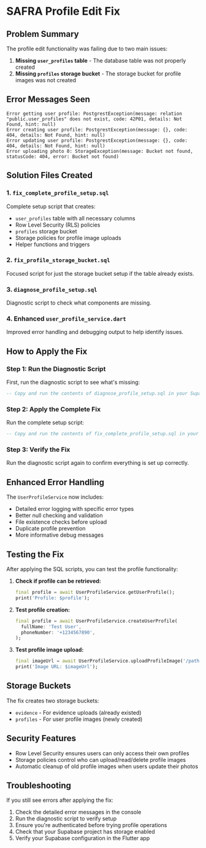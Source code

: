 # SAFRA Profile Edit Fix

## Problem Summary
The profile edit functionality was failing due to two main issues:

1. **Missing `user_profiles` table** - The database table was not properly created
2. **Missing `profiles` storage bucket** - The storage bucket for profile images was not created

## Error Messages Seen
```
Error getting user profile: PostgrestException(message: relation "public.user_profiles" does not exist, code: 42P01, details: Not Found, hint: null)
Error creating user profile: PostgrestException(message: {}, code: 404, details: Not Found, hint: null)
Error updating user profile: PostgrestException(message: {}, code: 404, details: Not Found, hint: null)
Error uploading photo 0: StorageException(message: Bucket not found, statusCode: 404, error: Bucket not found)
```

## Solution Files Created

### 1. `fix_complete_profile_setup.sql`
Complete setup script that creates:
- `user_profiles` table with all necessary columns
- Row Level Security (RLS) policies
- `profiles` storage bucket
- Storage policies for profile image uploads
- Helper functions and triggers

### 2. `fix_profile_storage_bucket.sql`
Focused script for just the storage bucket setup if the table already exists.

### 3. `diagnose_profile_setup.sql`
Diagnostic script to check what components are missing.

### 4. Enhanced `user_profile_service.dart`
Improved error handling and debugging output to help identify issues.

## How to Apply the Fix

### Step 1: Run the Diagnostic Script
First, run the diagnostic script to see what's missing:
```sql
-- Copy and run the contents of diagnose_profile_setup.sql in your Supabase SQL editor
```

### Step 2: Apply the Complete Fix
Run the complete setup script:
```sql
-- Copy and run the contents of fix_complete_profile_setup.sql in your Supabase SQL editor
```

### Step 3: Verify the Fix
Run the diagnostic script again to confirm everything is set up correctly.

## Enhanced Error Handling
The `UserProfileService` now includes:
- Detailed error logging with specific error types
- Better null checking and validation
- File existence checks before upload
- Duplicate profile prevention
- More informative debug messages

## Testing the Fix
After applying the SQL scripts, you can test the profile functionality:

1. **Check if profile can be retrieved:**
   ```dart
   final profile = await UserProfileService.getUserProfile();
   print('Profile: $profile');
   ```

2. **Test profile creation:**
   ```dart
   final profile = await UserProfileService.createUserProfile(
     fullName: 'Test User',
     phoneNumber: '+1234567890',
   );
   ```

3. **Test profile image upload:**
   ```dart
   final imageUrl = await UserProfileService.uploadProfileImage('/path/to/image.jpg');
   print('Image URL: $imageUrl');
   ```

## Storage Buckets
The fix creates two storage buckets:
- `evidence` - For evidence uploads (already existed)
- `profiles` - For user profile images (newly created)

## Security Features
- Row Level Security ensures users can only access their own profiles
- Storage policies control who can upload/read/delete profile images
- Automatic cleanup of old profile images when users update their photos

## Troubleshooting
If you still see errors after applying the fix:

1. Check the detailed error messages in the console
2. Run the diagnostic script to verify setup
3. Ensure you're authenticated before trying profile operations
4. Check that your Supabase project has storage enabled
5. Verify your Supabase configuration in the Flutter app